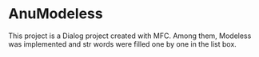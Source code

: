 # AnuModeless
This project is a Dialog project created with MFC.
Among them, Modeless was implemented and str words were filled one by one in the list box.
